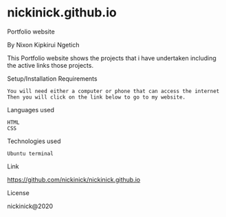 # nickinick.github.io
Portfolio website

By Nixon Kipkirui Ngetich


This Portfolio website shows the projects that i have undertaken including the active links those projects.

Setup/Installation Requirements

    You will need either a computer or phone that can access the internet
    Then you will click on the link below to go to my website.

Languages used

    HTML
    CSS

Technologies used

    Ubuntu terminal

Link

https://github.com/nickinick/nickinick.github.io

License

nickinick@2020
